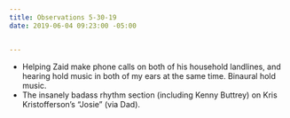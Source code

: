 ```yaml
---
title: Observations 5-30-19
date: 2019-06-04 09:23:00 -05:00


---
```


- Helping Zaid make phone calls on both of his household landlines, and hearing hold music in both of my ears at the same time. Binaural hold music.
- The insanely badass rhythm section (including Kenny Buttrey) on Kris Kristofferson’s “Josie” (via Dad).